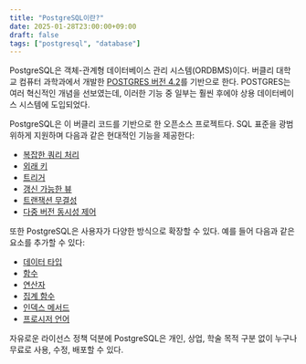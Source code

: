 ```yaml
---
title: "PostgreSQL이란?"
date: 2025-01-28T23:00:00+09:00
draft: false
tags: ["postgresql", "database"]
---
```


PostgreSQL은 객체-관계형 데이터베이스 관리 시스템(ORDBMS)이다. 버클리 대학교 컴퓨터 과학과에서 개발한 [POSTGRES 버전 4.2](https://dsf.berkeley.edu/postgres.html)를 기반으로 한다. POSTGRES는 여러 혁신적인 개념을 선보였는데, 이러한 기능 중 일부는 훨씬 후에야 상용 데이터베이스 시스템에 도입되었다.

PostgreSQL은 이 버클리 코드를 기반으로 한 오픈소스 프로젝트다. SQL 표준을 광범위하게 지원하며 다음과 같은 현대적인 기능을 제공한다:

* [복잡한 쿼리 처리](https://www.postgresql.org/docs/17/sql.html "Part II. The SQL Language")
* [외래 키](https://www.postgresql.org/docs/17/ddl-constraints.html#DDL-CONSTRAINTS-FK "5.5.5. Foreign Keys")
* [트리거](https://www.postgresql.org/docs/17/triggers.html "Chapter 37. Triggers")
* [갱신 가능한 뷰](https://www.postgresql.org/docs/17/sql-createview.html#SQL-CREATEVIEW-UPDATABLE-VIEWS "Updatable Views")
* [트랜잭션 무결성](https://www.postgresql.org/docs/17/transaction-iso.html "13.2. Transaction Isolation")
* [다중 버전 동시성 제어](https://www.postgresql.org/docs/17/mvcc.html "Chapter 13. Concurrency Control")

또한 PostgreSQL은 사용자가 다양한 방식으로 확장할 수 있다. 예를 들어 다음과 같은 요소를 추가할 수 있다:

* [데이터 타입](https://www.postgresql.org/docs/17/datatype.html "Chapter 8. Data Types")
* [함수](https://www.postgresql.org/docs/17/functions.html "Chapter 9. Functions and Operators")
* [연산자](https://www.postgresql.org/docs/17/functions.html "Chapter 9. Functions and Operators")
* [집계 함수](https://www.postgresql.org/docs/17/functions-aggregate.html "9.21. Aggregate Functions")
* [인덱스 메서드](https://www.postgresql.org/docs/17/indexes.html "Chapter 11. Indexes")
* [프로시저 언어](https://www.postgresql.org/docs/17/server-programming.html "Part V. Server Programming")

자유로운 라이선스 정책 덕분에 PostgreSQL은 개인, 상업, 학술 목적 구분 없이 누구나 무료로 사용, 수정, 배포할 수 있다.